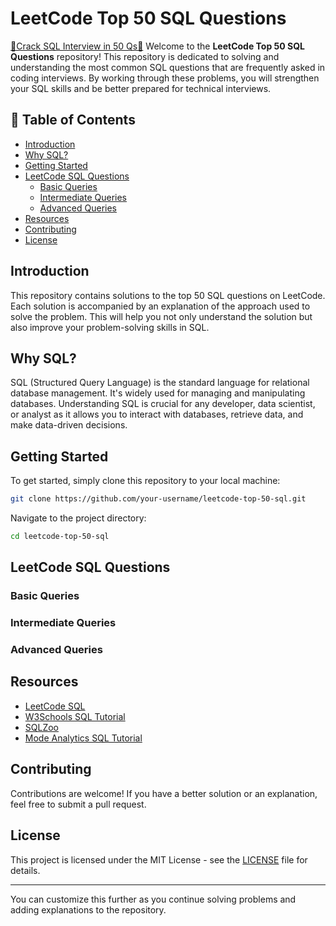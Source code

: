 # LeetCode Top 50 SQL Questions

[🎯Crack SQL Interview in 50 Qs🎯](https://leetcode.com/studyplan/top-sql-50/)
Welcome to the **LeetCode Top 50 SQL Questions** repository! This repository is dedicated to solving and understanding the most common SQL questions that are frequently asked in coding interviews. By working through these problems, you will strengthen your SQL skills and be better prepared for technical interviews.

## 📝 Table of Contents

- [Introduction](#introduction)
- [Why SQL?](#why-sql)
- [Getting Started](#getting-started)
- [LeetCode SQL Questions](#leetcode-sql-questions)
  - [Basic Queries](#basic-queries)
  - [Intermediate Queries](#intermediate-queries)
  - [Advanced Queries](#advanced-queries)
- [Resources](#resources)
- [Contributing](#contributing)
- [License](#license)

## Introduction

This repository contains solutions to the top 50 SQL questions on LeetCode. Each solution is accompanied by an explanation of the approach used to solve the problem. This will help you not only understand the solution but also improve your problem-solving skills in SQL.

## Why SQL?

SQL (Structured Query Language) is the standard language for relational database management. It's widely used for managing and manipulating databases. Understanding SQL is crucial for any developer, data scientist, or analyst as it allows you to interact with databases, retrieve data, and make data-driven decisions.

## Getting Started

To get started, simply clone this repository to your local machine:

```bash
git clone https://github.com/your-username/leetcode-top-50-sql.git
```

Navigate to the project directory:

```bash
cd leetcode-top-50-sql
```

## LeetCode SQL Questions

### Basic Queries

### Intermediate Queries

### Advanced Queries

## Resources

- [LeetCode SQL](https://leetcode.com/studyplan/top-sql-50/)
- [W3Schools SQL Tutorial](https://www.w3schools.com/sql/)
- [SQLZoo](https://sqlzoo.net/)
- [Mode Analytics SQL Tutorial](https://mode.com/sql-tutorial/)

## Contributing

Contributions are welcome! If you have a better solution or an explanation, feel free to submit a pull request.

## License

This project is licensed under the MIT License - see the [LICENSE](LICENSE) file for details.

---

You can customize this further as you continue solving problems and adding explanations to the repository.
